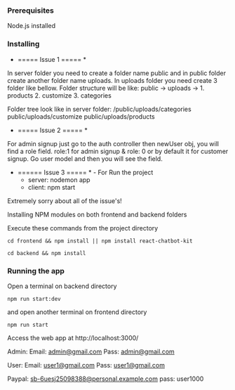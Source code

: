 ### Prerequisites

Node.js installed

### Installing


* ===== Issue 1  ===== *

In server folder you need to create a folder name public and in public folder create another folder name uploads. In uploads folder you need create 3 folder like bellow.
Folder structure will be like: 
public -> uploads -> 1. products 2. customize 3. categories

Folder tree look like in server folder:
/public/uploads/categories
public/uploads/customize
public/uploads/products

* ===== Issue 2  ===== *

For admin signup just go to the auth 
controller then newUser obj, you will 
find a role field. role:1 for admin signup & 
role: 0 or by default it for customer signup.
Go user model and then you will see the field.

* ====== Issue 3  ===== *
         - For Run the project
	 * server: nodemon app
	 * client: npm start

Extremely sorry about all of the issue's!

Installing NPM modules on both frontend and backend folders

Execute these commands from the project directory

```
cd frontend && npm install || npm install react-chatbot-kit
```

```
cd backend && npm install
```

### Running the app

Open a terminal on backend directory

```
npm run start:dev
```

and open another terminal on frontend directory
```
npm run start
```

Access the web app at http://localhost:3000/

Admin:
Email: admin@gmail.com
Pass: admin@gmail.com

User:
Email: user1@gmail.com
Pass: user1@gmail.com

Paypal: sb-6uesj25098388@personal.example.com
pass: user1000
